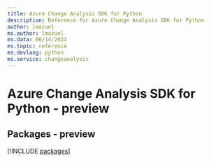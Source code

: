 ```yaml
---
title: Azure Change Analysis SDK for Python
description: Reference for Azure Change Analysis SDK for Python
author: lmazuel
ms.author: lmazuel
ms.data: 06/14/2023
ms.topic: reference
ms.devlang: python
ms.service: changeanalysis
---
```

# Azure Change Analysis SDK for Python - preview
## Packages - preview
[!INCLUDE [packages](change-analysis-index.md)]